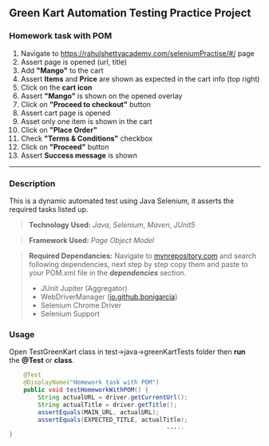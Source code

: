 ## Green Kart Automation Testing Practice Project


### Homework task with POM
1. Navigate to https://rahulshettyacademy.com/seleniumPractise/#/ page
2. Assert page is opened (url, title)
3. Add **"Mango"** to the cart
4. Assert **Items** and **Price** are shown as expected in the cart info (top right)
5. Click on the **cart icon**
6. Assert **"Mango"** is shown on the opened overlay
7. Click on **"Proceed to checkout"** button
8. Assert cart page is opened
9. Asset only one item is shown in the cart
10. Click on **"Place Order"**
11. Check **"Terms & Conditions"** checkbox
12. Click on **"Proceed"** button
13. Assert **Success message** is shown

---------------------------------------------------------
### Description
This is a dynamic automated test using Java Selenium, it asserts the required tasks listed up.


>**Technology Used:** *Java*, *Selenium*, *Maven*, *JUnit5*

>**Framework Used:** *Page Object Model*

>**Required Dependancies:**  Navigate to [mvnrepository.com](https://mvnrepository.com/) and search following dependencies, next step by step copy them and paste to your POM.xml file in the ***dependencies*** section.
>- JUnit Jupiter (Aggregator)
>- WebDriverManager ([io.github.bonigarcia](https://io.github.bonigarcia ))
>- Selenium Chrome Driver
>- Selenium Support

### Usage
Open TestGreenKart class in test->java->greenKartTests folder then **run** <img src="https://user-images.githubusercontent.com/106512280/173769405-044a7889-f3d6-47bf-af0a-3576c118bdd7.png" width="12"> the **@Test** or **class**.

```java
    @Test
    @DisplayName("Homework task with POM")
    public void testHomeworkWithPOM() {
        String actualURL = driver.getCurrentUrl();
        String actualTitle = driver.getTitle();
        assertEquals(MAIN_URL, actualURL);
        assertEquals(EXPECTED_TITLE, actualTitle);
                                            .....
}
```
